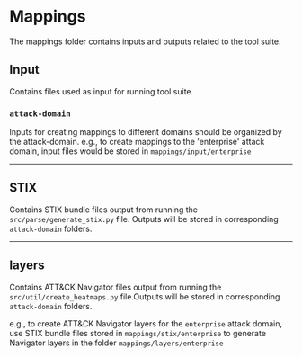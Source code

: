 # Mappings
The mappings folder contains inputs and outputs related to the tool suite.


## Input
Contains files used as input for running tool suite.

### `attack-domain`
Inputs for creating mappings to different domains should be organized by the attack-domain.
e.g., to create mappings to the 'enterprise' attack domain, input files would be stored in `mappings/input/enterprise`

---

## STIX
Contains STIX bundle files output from running the `src/parse/generate_stix.py` file. Outputs will be stored in corresponding `attack-domain` folders.

---

## layers
Contains ATT&CK Navigator files output from running the `src/util/create_heatmaps.py` file.Outputs will be stored in corresponding `attack-domain` folders.

e.g., to create ATT&CK Navigator layers for the `enterprise` attack domain, use STIX bundle files stored in `mappings/stix/enterprise` to generate Navigator layers in the folder `mappings/layers/enterprise`